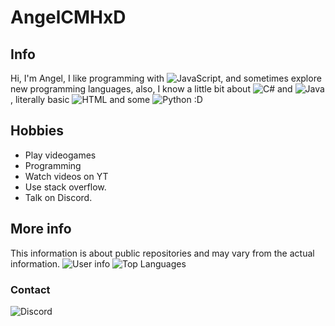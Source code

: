 # AngelCMHxD
## Info
Hi, I'm Angel, I like programming with ![JavaScript](https://img.shields.io/badge/-JavaScript-black?style=flat-square&logo=javascript), and sometimes explore new programming languages, also, I know a little bit about ![C#](https://img.shields.io/badge/-C%23-black?style=flat-square&logo=csharp) and ![Java](https://img.shields.io/badge/-Java-black?style=flat-square&logo=java), literally basic ![HTML](https://img.shields.io/badge/-HTML-black?style=flat-square&logo=html5) and some ![Python](https://img.shields.io/badge/-Python-black?style=flat-square&logo=python) :D

## Hobbies
- Play videogames
- Programming
- Watch videos on YT
- Use stack overflow.
- Talk on Discord.

## More info
This information is about public repositories and may vary from the actual information.
![User info](https://github-readme-stats.vercel.app/api?username=angelcmhxd&count_private=true&show_icons=true&theme=radical)
![Top Languages](https://github-readme-stats.vercel.app/api/top-langs/?username=angelcmhxd&count_private=true&theme=radical)

### Contact
![Discord](https://img.shields.io/badge/Discord-AngelCMHxD%233357-blue)
